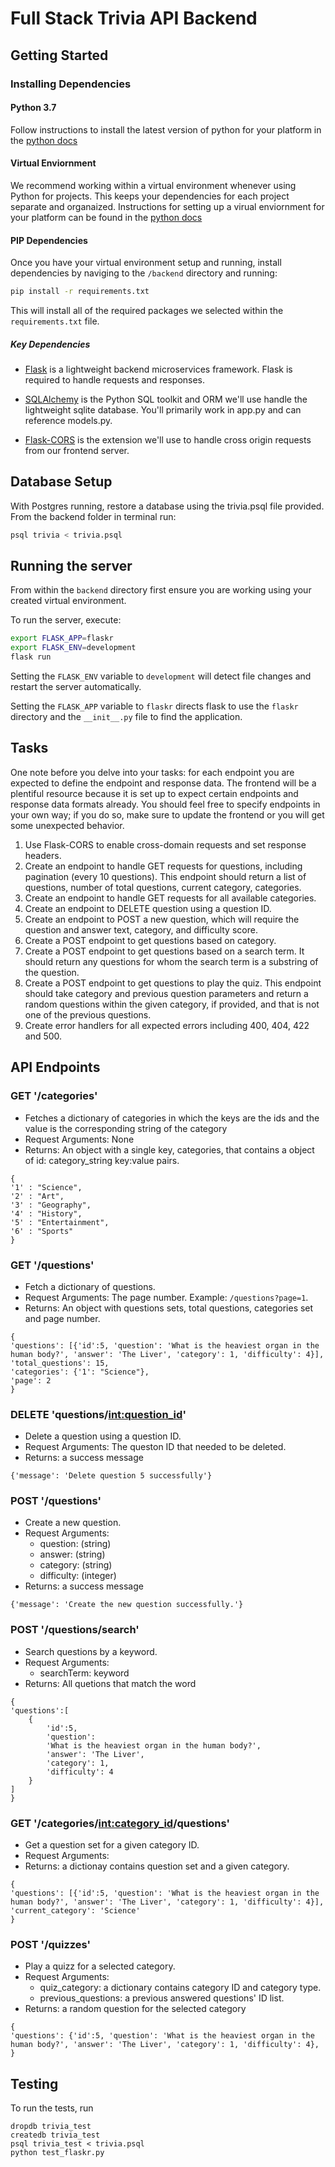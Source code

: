 # Full Stack Trivia API Backend

## Getting Started

### Installing Dependencies

#### Python 3.7

Follow instructions to install the latest version of python for your platform in the [python docs](https://docs.python.org/3/using/unix.html#getting-and-installing-the-latest-version-of-python)

#### Virtual Enviornment

We recommend working within a virtual environment whenever using Python for projects. This keeps your dependencies for each project separate and organaized. Instructions for setting up a virual enviornment for your platform can be found in the [python docs](https://packaging.python.org/guides/installing-using-pip-and-virtual-environments/)

#### PIP Dependencies

Once you have your virtual environment setup and running, install dependencies by naviging to the `/backend` directory and running:

```bash
pip install -r requirements.txt
```

This will install all of the required packages we selected within the `requirements.txt` file.

##### Key Dependencies

- [Flask](http://flask.pocoo.org/)  is a lightweight backend microservices framework. Flask is required to handle requests and responses.

- [SQLAlchemy](https://www.sqlalchemy.org/) is the Python SQL toolkit and ORM we'll use handle the lightweight sqlite database. You'll primarily work in app.py and can reference models.py. 

- [Flask-CORS](https://flask-cors.readthedocs.io/en/latest/#) is the extension we'll use to handle cross origin requests from our frontend server. 

## Database Setup
With Postgres running, restore a database using the trivia.psql file provided. From the backend folder in terminal run:
```bash
psql trivia < trivia.psql
```

## Running the server

From within the `backend` directory first ensure you are working using your created virtual environment.

To run the server, execute:

```bash
export FLASK_APP=flaskr
export FLASK_ENV=development
flask run
```

Setting the `FLASK_ENV` variable to `development` will detect file changes and restart the server automatically.

Setting the `FLASK_APP` variable to `flaskr` directs flask to use the `flaskr` directory and the `__init__.py` file to find the application. 

## Tasks

One note before you delve into your tasks: for each endpoint you are expected to define the endpoint and response data. The frontend will be a plentiful resource because it is set up to expect certain endpoints and response data formats already. You should feel free to specify endpoints in your own way; if you do so, make sure to update the frontend or you will get some unexpected behavior. 

1. Use Flask-CORS to enable cross-domain requests and set response headers. 
2. Create an endpoint to handle GET requests for questions, including pagination (every 10 questions). This endpoint should return a list of questions, number of total questions, current category, categories. 
3. Create an endpoint to handle GET requests for all available categories. 
4. Create an endpoint to DELETE question using a question ID. 
5. Create an endpoint to POST a new question, which will require the question and answer text, category, and difficulty score. 
6. Create a POST endpoint to get questions based on category. 
7. Create a POST endpoint to get questions based on a search term. It should return any questions for whom the search term is a substring of the question. 
8. Create a POST endpoint to get questions to play the quiz. This endpoint should take category and previous question parameters and return a random questions within the given category, if provided, and that is not one of the previous questions. 
9. Create error handlers for all expected errors including 400, 404, 422 and 500. 

## API Endpoints

### GET '/categories'
- Fetches a dictionary of categories in which the keys are the ids and the value is the corresponding string of the category
- Request Arguments: None
- Returns: An object with a single key, categories, that contains a object of id: category_string key:value pairs.
```
{
'1' : "Science",
'2' : "Art",
'3' : "Geography",
'4' : "History",
'5' : "Entertainment",
'6' : "Sports"
}
```

### GET '/questions'
- Fetch a dictionary of questions.
- Request Arguments: The page number. Example: `/questions?page=1`.
- Returns: An object with questions sets, total questions, categories set and page number.
```
{
'questions': [{'id':5, 'question': 'What is the heaviest organ in the human body?', 'answer': 'The Liver', 'category': 1, 'difficulty': 4}],
'total_questions': 15,
'categories': {'1': "Science"},
'page': 2
}
```

### DELETE 'questions/<int:question_id>'
- Delete a question using a question ID.
- Request Arguments: The queston ID that needed to be deleted.
- Returns: a success message
```
{'message': 'Delete question 5 successfully'}
```

### POST '/questions'
- Create a new question.
- Request Arguments:
  - question: (string)
  - answer: (string)
  - category: (string)
  - difficulty: (integer)
- Returns: a success message
```
{'message': 'Create the new question successfully.'}
```

### POST '/questions/search'
- Search questions by a keyword.
- Request Arguments:
  - searchTerm: keyword
- Returns: All quetions that match the word
```
{
'questions':[
    {
        'id':5,
        'question':
        'What is the heaviest organ in the human body?',
        'answer': 'The Liver',
        'category': 1,
        'difficulty': 4
    }
]
}
```

### GET '/categories/<int:category_id>/questions'
- Get a question set for a given category ID.
- Request Arguments:
- Returns: a dictionay contains question set and a given category.
```
{
'questions': [{'id':5, 'question': 'What is the heaviest organ in the human body?', 'answer': 'The Liver', 'category': 1, 'difficulty': 4}],
'current_category': 'Science'
}
```

### POST '/quizzes'
- Play a quizz for a selected category.
- Request Arguments:
  - quiz_category: a dictionary contains category ID and category type.
  - previous_questions: a previous answered questions' ID list.
- Returns: a random question for the selected category
```
{
'questions': {'id':5, 'question': 'What is the heaviest organ in the human body?', 'answer': 'The Liver', 'category': 1, 'difficulty': 4},
}
```

## Testing
To run the tests, run
```
dropdb trivia_test
createdb trivia_test
psql trivia_test < trivia.psql
python test_flaskr.py
```